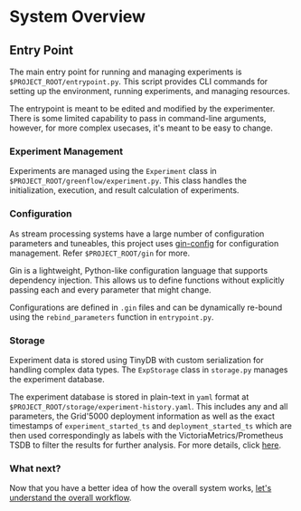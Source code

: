 # System Overview

## Entry Point

The main entry point for running and managing experiments is `$PROJECT_ROOT/entrypoint.py`. This script provides CLI commands for setting up the environment, running experiments, and managing resources.

The entrypoint is meant to be edited and modified by the experimenter. There is some limited capability to pass in command-line arguments, however, for more complex usecases, it's meant to be easy to change.

### Experiment Management

Experiments are managed using the `Experiment` class in `$PROJECT_ROOT/greenflow/experiment.py`. This class handles the initialization, execution, and result calculation of experiments.

### Configuration

As stream processing systems have a large number of configuration parameters and tuneables, this project uses [gin-config](https://github.com/google/gin-config) for configuration management. Refer `$PROJECT_ROOT/gin` for more.

Gin is a lightweight, Python-like configuration language that supports dependency injection. This allows us to define functions without explicitly passing each and every parameter that might change.

Configurations are defined in `.gin` files and can be dynamically re-bound using the `rebind_parameters` function in `entrypoint.py`.

### Storage

Experiment data is stored using TinyDB with custom serialization for handling complex data types. The `ExpStorage` class in `storage.py` manages the experiment database.

The experiment database is stored in plain-text in `yaml` format at `$PROJECT_ROOT/storage/experiment-history.yaml`. This includes any and all parameters, the Grid'5000 deployment information as well as the exact timestamps of `experiment_started_ts` and `deployment_started_ts` which are then used correspondingly as labels with the VictoriaMetrics/Prometheus TSDB to filter the results for further analysis. For more details, click [here](./setup/prometheus-setup.md).

### What next?

Now that you have a better idea of how the overall system works, [let's understand the overall workflow](./workflow.md).
